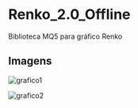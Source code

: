 # Renko_2.0_Offline
Biblioteca MQ5 para gráfico Renko

## Imagens
![grafico1](https://c.mql5.com/18/75/RenkoOffline_2.0_Parameters__1.png)

![grafico2](https://c.mql5.com/18/66/Renko_2.0_Offline_5Pips__1.png)
